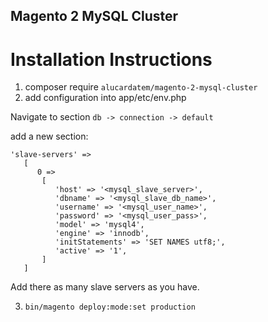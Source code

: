 ## Magento 2 MySQL Cluster
# Installation Instructions

1. composer require `alucardatem/magento-2-mysql-cluster`
2. add configuration into app/etc/env.php

Navigate to section `db -> connection -> default`

add a new section:

    'slave-servers' =>
       [
          0 =>
           [
              'host' => '<mysql_slave_server>',
              'dbname' => '<mysql_slave_db_name>',
              'username' => '<mysql_user_name>',
              'password' => '<mysql_user_pass>',
              'model' => 'mysql4',
              'engine' => 'innodb',
              'initStatements' => 'SET NAMES utf8;',
              'active' => '1',
           ]
       ]

Add there as many slave servers as you have.

3. `bin/magento deploy:mode:set production`
 
